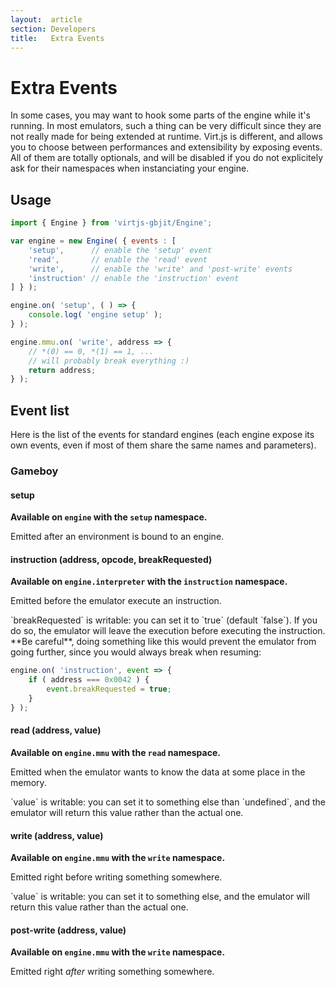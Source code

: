 ```yaml
---
layout:  article
section: Developers
title:   Extra Events
---
```


# Extra Events

In some cases, you may want to hook some parts of the engine while it's running. In most emulators, such a thing can be very difficult since they are not really made for being extended at runtime. Virt.js is different, and allows you to choose between performances and extensibility by exposing events. All of them are totally optionals, and will be disabled if you do not explicitely ask for their namespaces when instanciating your engine.

## Usage

```js
import { Engine } from 'virtjs-gbjit/Engine';

var engine = new Engine( { events : [
    'setup',      // enable the 'setup' event
    'read',       // enable the 'read' event
    'write',      // enable the 'write' and 'post-write' events
    'instruction' // enable the 'instruction' event
] } );

engine.on( 'setup', ( ) => {
    console.log( 'engine setup' );
} );

engine.mmu.on( 'write', address => {
    // *(0) == 0, *(1) == 1, ...
    // will probably break everything :)
    return address;
} );
```

## Event list

Here is the list of the events for standard engines (each engine expose its own events, even if most of them share the same names and parameters).

### Gameboy

#### setup

**Available on `engine` with the `setup` namespace.**

Emitted after an environment is bound to an engine.

#### instruction (address, opcode, breakRequested)

**Available on `engine.interpreter` with the `instruction` namespace.**

Emitted before the emulator execute an instruction.

<div class="alert alert-info" role="alert">
    `breakRequested` is writable: you can set it to `true` (default `false`). If you do so, the emulator will leave the execution before executing the instruction.
</div>

<div class="alert alert-warning" role="alert">
    **Be careful**, doing something like this would prevent the emulator from going further, since you would always break when resuming:
</div>

```js
engine.on( 'instruction', event => {
    if ( address === 0x0042 ) {
        event.breakRequested = true;
    }
} );
```

#### read (address, value)

**Available on `engine.mmu` with the `read` namespace.**

Emitted when the emulator wants to know the data at some place in the memory.

<div class="alert alert-info" role="alert">
    `value` is writable: you can set it to something else than `undefined`, and the emulator will return this value rather than the actual one.
</div>

#### write (address, value)

**Available on `engine.mmu` with the `write` namespace.**

Emitted right before writing something somewhere.

<div class="alert alert-info" role="alert">
    `value` is writable: you can set it to something else, and the emulator will return this value rather than the actual one.
</div>

#### post-write (address, value)

**Available on `engine.mmu` with the `write` namespace.**

Emitted right *after* writing something somewhere.
